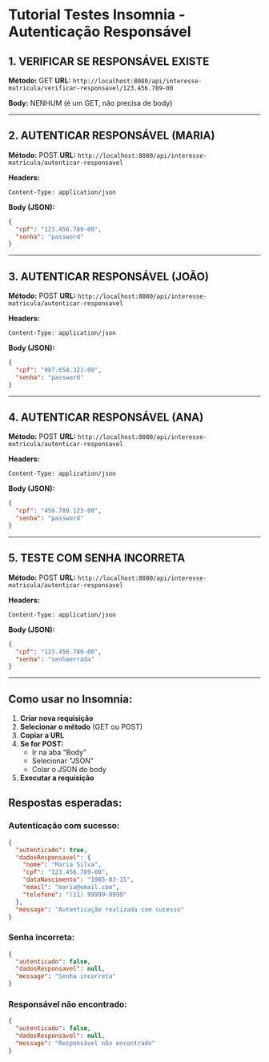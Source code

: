 # Tutorial Testes Insomnia - Autenticação Responsável

## 1. VERIFICAR SE RESPONSÁVEL EXISTE

**Método:** GET
**URL:** `http://localhost:8080/api/interesse-matricula/verificar-responsavel/123.456.789-00`

**Body:** NENHUM (é um GET, não precisa de body)

---

## 2. AUTENTICAR RESPONSÁVEL (MARIA)

**Método:** POST
**URL:** `http://localhost:8080/api/interesse-matricula/autenticar-responsavel`

**Headers:**
```
Content-Type: application/json
```

**Body (JSON):**
```json
{
  "cpf": "123.456.789-00",
  "senha": "password"
}
```

---

## 3. AUTENTICAR RESPONSÁVEL (JOÃO)

**Método:** POST
**URL:** `http://localhost:8080/api/interesse-matricula/autenticar-responsavel`

**Headers:**
```
Content-Type: application/json
```

**Body (JSON):**
```json
{
  "cpf": "987.654.321-00",
  "senha": "password"
}
```

---

## 4. AUTENTICAR RESPONSÁVEL (ANA)

**Método:** POST
**URL:** `http://localhost:8080/api/interesse-matricula/autenticar-responsavel`

**Headers:**
```
Content-Type: application/json
```

**Body (JSON):**
```json
{
  "cpf": "456.789.123-00",
  "senha": "password"
}
```

---

## 5. TESTE COM SENHA INCORRETA

**Método:** POST
**URL:** `http://localhost:8080/api/interesse-matricula/autenticar-responsavel`

**Headers:**
```
Content-Type: application/json
```

**Body (JSON):**
```json
{
  "cpf": "123.456.789-00",
  "senha": "senhaerrada"
}
```

---

## Como usar no Insomnia:

1. **Criar nova requisição**
2. **Selecionar o método** (GET ou POST)
3. **Copiar a URL**
4. **Se for POST:**
   - Ir na aba "Body"
   - Selecionar "JSON"
   - Colar o JSON do body
5. **Executar a requisição**

## Respostas esperadas:

### Autenticação com sucesso:
```json
{
  "autenticado": true,
  "dadosResponsavel": {
    "nome": "Maria Silva",
    "cpf": "123.456.789-00",
    "dataNascimento": "1985-03-15",
    "email": "maria@email.com",
    "telefone": "(11) 99999-9999"
  },
  "message": "Autenticação realizada com sucesso"
}
```

### Senha incorreta:
```json
{
  "autenticado": false,
  "dadosResponsavel": null,
  "message": "Senha incorreta"
}
```

### Responsável não encontrado:
```json
{
  "autenticado": false,
  "dadosResponsavel": null,
  "message": "Responsável não encontrado"
}
```
